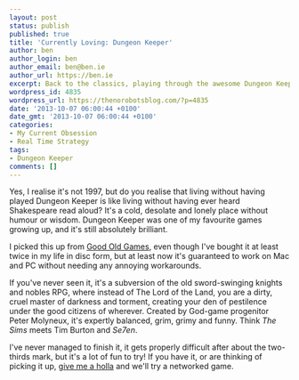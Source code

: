 ```yaml
---
layout: post
status: publish
published: true
title: 'Currently Loving: Dungeon Keeper'
author: ben
author_login: ben
author_email: ben@ben.ie
author_url: https://ben.ie
excerpt: Back to the classics, playing through the awesome Dungeon Keeper.
wordpress_id: 4835
wordpress_url: https://thenorobotsblog.com/?p=4835
date: '2013-10-07 06:00:44 +0100'
date_gmt: '2013-10-07 06:00:44 +0100'
categories:
- My Current Obsession
- Real Time Strategy
tags:
- Dungeon Keeper
comments: []
---
```

<p>Yes, I realise it&#39;s not 1997, but do you realise that living without having played Dungeon Keeper is like living without having ever heard Shakespeare read aloud? It&#39;s a cold, desolate and lonely place without humour or wisdom. Dungeon Keeper was one of my favourite games growing up, and it&#39;s still absolutely brilliant. </p>
<p>I picked this up from <a href="https://www.gog.com/game/dungeon_keeper">Good Old Games</a>, even though I&#39;ve bought it at least twice in my life in disc form, but at least now it&#39;s guaranteed to work on Mac and PC without needing any annoying workarounds. </p>
<p>If you&#39;ve never seen it, it&#39;s a subversion of the old sword-swinging knights and nobles RPG, where instead of The Lord of the Land, you are a dirty, cruel master of darkness and torment, creating your den of pestilence under the good citizens of wherever. Created by God-game progenitor Peter Molyneux, it&#39;s expertly balanced, grim, grimy and funny. Think <em>The Sims</em> meets Tim Burton and <em>Se7en</em>. </p>
<p>I&#39;ve never managed to finish it, it gets properly difficult after about the two-thirds mark, but it&#39;s a lot of fun to try! If you have it, or are thinking of picking it up, <a href="mailto:ben@ben.ie" target="_self" title="">give me a holla</a> and we&#39;ll try a networked game.</p>
